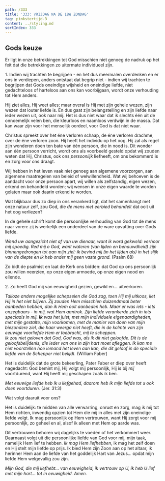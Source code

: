 ```yaml
---
path: /333
title: '333: VRIJDAG NA DE 18e ZONDAG'
tag: pinkstertijd-3
content: ../styling.md
sortIndex: 333
---
```


## Gods keuze

Er ligt in onze betrekkingen tot God misschien niet genoeg de nadruk op het feit dat die betrekkingen zo uitermate individueel zijn.

1\. Indien wij trachten te begrijpen - en het dus meermalen overdenken en er ons in verdiepen, anders ontstaat dat begrip niet - indien wij trachten te begrijpen dat Gods oneindige wijsheid en oneindige liefde, niet gedachteloos of harteloos aan ons kan voorbijgaan, wordt onze verhouding tot Hem anders.

Hij ziet alles, Hij weet alles; maar overal is Hij met zijn gehele wezen, zijn wezen dat louter liefde is. En dus gaat zijn belangstelling en zijn liefde naar ieder wezen uit, ook naar mij. Het is dus niet waar dat ik slechts één uit de onnoemelijk velen ben, die kleurloos en naamloos verdwijn in de massa. Dat kan waar zijn voor het menselijk oordeel, voor God is dat niet waar.

Christus spreekt over het éne verloren schaap, de éne verloren drachme, over de éne verloren zoon. Hij heeft het individu op het oog. Hij zal als regel zijn wonderen doen ten bate van één persoon, die in nood is. Dit wonder aan één persoon verricht, wordt ons als voorbeeld gesteld opdat wij zouden weten dat Hij, Christus, ook ons _persoonlijk_ liefheeft, om ons bekommerd is en zorg voor ons draagt.

Wij hebben in het leven vaak niet genoeg aan algemene voorzorgen, aan algemene maatregelen van beleid of welwillendheid. Wat wij behoeven is de aandacht voor onze persoon apart, wij willen als zelfstandig, eigen wezen, erkend en behandeld worden; wij wensen in onze eigen waarde te worden gelaten maar ook daarin erkend te worden.

Wat blijkbaar dus zo diep in ons verankerd ligt, dat het samenhangt met onze natuur zelf, zou God, die _de mens met eerbied behandelt_ dat ooit uit het oog verliezen?

In de gehele schrift komt die persoonlijke verhouding van God tot de mens naar voren: zij is werkelijk een onderdeel van de ware opvatting over Gods liefde.

_Wend uw aangezicht niet af van uw dienaar, want ik word gekweld: verhoor mij spoedig._ _Red mij o God, want wateren (van lijden en benauwdheid) zijn binnengedrongen tot aan mijn ziel: ik bevind mij (in het lijden als) in het slijk van de diepte en ik heb onder mij geen vaste grond._ (Psalm 68)

Zo bidt de psalmist en laat de Kerk ons bidden: dat God op ons persoonlijk zou willen neerzien, op onze eigen armoede, op onze eigen nood en ellende.

2\. Zo heeft God mij van eeuwigheid gezien, gewild en... uitverkoren.

_Talloze andere mogelijke schepselen die God zag, toen Hij mij uitkoos, liet Hij in het niet blijven. Zij zouden Hem misschien duizendmaal beter aanbeden hebben, dan ik Hem ooit aanbeden heb. Maar er was iets - iets onzegbaars - in mij, wat Hem aantrok. Zijn liefde verankerde zich in iets speciaals in mij. __Ik__ was het juist, met mijn individuele eigenaardigheden, met mijn gestalte, mijn voorkomen, met de manier van doen van mijn biezondere ziel, die haar weerga niet heeft, die in de kalmte van zijn eeuwige voorliefde Hem er toebracht, mij te scheppen._  
_Ik zou niet geloven dat God, God was, als ik dit niet geloofde. Dit is de geloofsbelijdenis, die ieder van ons in zijn hart moet afleggen. Ik kan me niet voorstellen hoe iemand het leven aan kan, die dit geloof in de speciale liefde van de Schepper niet belijdt._ (William Faber)

Het is duidelijk dat de grote bekeerling, Pater Faber er diep over heeft nagedacht: God bemint mij, Hij volgt mij persoonlijk, Hij is bij _mij_ voortdurend, want Hij heeft mij geschapen zoals ik ben.

_Met eeuwige liefde heb Ik u liefgehad, daarom heb Ik mijn liefde tot u ook doen voortduren._ (Jer. 31:3)

Wat volgt daaruit voor ons?

Het is duidelijk: te midden van alle verwarring, onrust en zorg, mag ik mij tot Hem richten, inwendig opzien tot Hem die mij in alles met zijn oneindige liefde volgt. Ik mag persoonlijk op Hem vertrouwen, want Hij zorgt voor mij persoonlijk, zo geheel en al, alsof ik alleen met Hem op aarde was.

Dit vertrouwen behoren wij dagelijks te voeden of het verkommert weer. Daarnaast volgt uit die persoonlijke liefde van God voor mij, mijn taak, namelijk Hem lief te hebben. _Ik mag Hem liefhebben_, ik mag het zelf doen en Hij stelt mijn liefde op prijs. Ik bied Hem zijn Zoon aan op het altaar, ik herinner Hem aan de liefde van het goddelijk Hart van Jezus... opdat mijn liefde Hem welgevallig zou zijn.

_Mijn God, die mij liefhebt... van eeuwigheid, ik vertrouw op U, ik heb U lief met mijn hart... tot in eeuwigheid. Amen._
